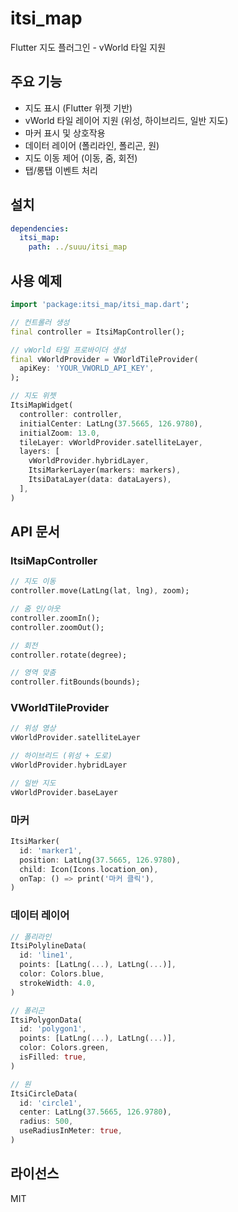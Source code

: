 # itsi_map

Flutter 지도 플러그인 - vWorld 타일 지원

## 주요 기능

- 지도 표시 (Flutter 위젯 기반)
- vWorld 타일 레이어 지원 (위성, 하이브리드, 일반 지도)
- 마커 표시 및 상호작용
- 데이터 레이어 (폴리라인, 폴리곤, 원)
- 지도 이동 제어 (이동, 줌, 회전)
- 탭/롱탭 이벤트 처리

## 설치

```yaml
dependencies:
  itsi_map:
    path: ../suuu/itsi_map
```

## 사용 예제

```dart
import 'package:itsi_map/itsi_map.dart';

// 컨트롤러 생성
final controller = ItsiMapController();

// vWorld 타일 프로바이더 생성
final vWorldProvider = VWorldTileProvider(
  apiKey: 'YOUR_VWORLD_API_KEY',
);

// 지도 위젯
ItsiMapWidget(
  controller: controller,
  initialCenter: LatLng(37.5665, 126.9780),
  initialZoom: 13.0,
  tileLayer: vWorldProvider.satelliteLayer,
  layers: [
    vWorldProvider.hybridLayer,
    ItsiMarkerLayer(markers: markers),
    ItsiDataLayer(data: dataLayers),
  ],
)
```

## API 문서

### ItsiMapController

```dart
// 지도 이동
controller.move(LatLng(lat, lng), zoom);

// 줌 인/아웃
controller.zoomIn();
controller.zoomOut();

// 회전
controller.rotate(degree);

// 영역 맞춤
controller.fitBounds(bounds);
```

### VWorldTileProvider

```dart
// 위성 영상
vWorldProvider.satelliteLayer

// 하이브리드 (위성 + 도로)
vWorldProvider.hybridLayer

// 일반 지도
vWorldProvider.baseLayer
```

### 마커

```dart
ItsiMarker(
  id: 'marker1',
  position: LatLng(37.5665, 126.9780),
  child: Icon(Icons.location_on),
  onTap: () => print('마커 클릭'),
)
```

### 데이터 레이어

```dart
// 폴리라인
ItsiPolylineData(
  id: 'line1',
  points: [LatLng(...), LatLng(...)],
  color: Colors.blue,
  strokeWidth: 4.0,
)

// 폴리곤
ItsiPolygonData(
  id: 'polygon1',
  points: [LatLng(...), LatLng(...)],
  color: Colors.green,
  isFilled: true,
)

// 원
ItsiCircleData(
  id: 'circle1',
  center: LatLng(37.5665, 126.9780),
  radius: 500,
  useRadiusInMeter: true,
)
```

## 라이선스

MIT